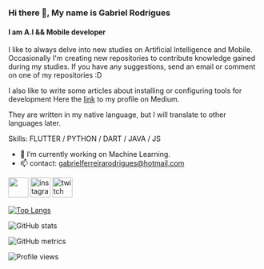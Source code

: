 ### Hi there 👋, My name is Gabriel Rodrigues
#### I am A.I && Mobile developer 

I like to always delve into new studies on Artificial Intelligence and Mobile.
Occasionally I'm creating new repositories to contribute knowledge gained during my studies. 
If you have any suggestions, send an email or comment on one of my repositories :D 

I also like to write some articles about installing or configuring tools for development
Here the [link](https://medium.com/@gabrielferreirarodriguesti) to my profile on Medium.

They are written in my native language, but I will translate to other languages later.


Skills: FLUTTER / PYTHON / DART / JAVA / JS

- 🔭 I’m currently working on Machine Learning.
- 📫 contact: gabrielferreirarodrigues@hotmail.com


[<img src="https://cdn-icons-png.flaticon.com/512/174/174857.png" height='40'>](https://www.linkedin.com/in/gabrielferreirarodrigues//) [<img src='https://upload.wikimedia.org/wikipedia/commons/e/e7/Instagram_logo_2016.svg' alt='instagram' height='40'>](https://www.instagram.com/zero0netv//)  [<img src='https://upload.wikimedia.org/wikipedia/commons/d/d3/Twitch_Glitch_Logo_Purple.svg' alt='twitch' height='40'>](https://www.twitch.tv/zeroonetv)  

[![Top Langs](https://github-readme-stats.vercel.app/api/top-langs/?username=ZeroOneTV)](https://github.com/anuraghazra/github-readme-stats)

![GitHub stats](https://github-readme-stats.vercel.app/api?username=ZeroOneTV&show_icons=true&count_private=true)  

![GitHub metrics](https://metrics.lecoq.io/ZeroOneTV)  

![Profile views](https://gpvc.arturio.dev/ZeroOneTV)  

